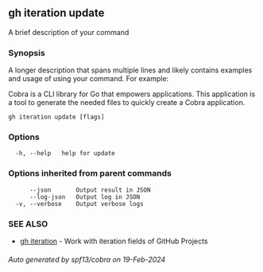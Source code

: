 ## gh iteration update

A brief description of your command

### Synopsis

A longer description that spans multiple lines and likely contains examples
and usage of using your command. For example:

Cobra is a CLI library for Go that empowers applications.
This application is a tool to generate the needed files
to quickly create a Cobra application.

```
gh iteration update [flags]
```

### Options

```
  -h, --help   help for update
```

### Options inherited from parent commands

```
      --json       Output result in JSON
      --log-json   Output log in JSON
  -v, --verbose    Output verbose logs
```

### SEE ALSO

* [gh iteration](gh_iteration.md)	 - Work with iteration fields of GitHub Projects

###### Auto generated by spf13/cobra on 19-Feb-2024
